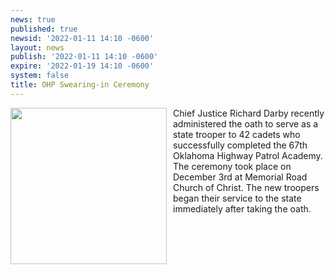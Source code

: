 ```yaml
---
news: true
published: true
newsid: '2022-01-11 14:10 -0600'
layout: news
publish: '2022-01-11 14:10 -0600'
expire: '2022-01-19 14:10 -0600'
system: false
title: OHP Swearing-in Ceremony
---
```

<a href="https://www.oscn.net/static/news/chief-swearing-in-ohp.jpg" target="_blank"><img style="width: 250px; float: left; margin: 0 10px 10px 0;" src="https://www.oscn.net/static/news/chief-swearing-in-ohp.jpg" /></a>

Chief Justice Richard Darby recently administered the oath to serve as a state trooper to 42 cadets who successfully completed the 67th Oklahoma Highway Patrol Academy. The ceremony took place on December 3rd at Memorial Road Church of Christ. The new troopers began their service to the state immediately after taking the oath.
<div style="clear:both;"></div>
